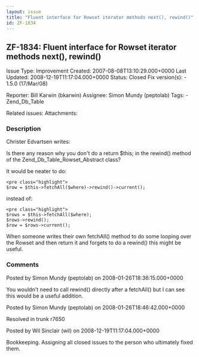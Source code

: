 ```yaml
---
layout: issue
title: "Fluent interface for Rowset iterator methods next(), rewind()"
id: ZF-1834
---
```


ZF-1834: Fluent interface for Rowset iterator methods next(), rewind()
----------------------------------------------------------------------

 Issue Type: Improvement Created: 2007-08-08T13:10:29.000+0000 Last Updated: 2008-12-19T11:17:04.000+0000 Status: Closed Fix version(s): - 1.5.0 (17/Mar/08)
 
 Reporter:  Bill Karwin (bkarwin)  Assignee:  Simon Mundy (peptolab)  Tags: - Zend\_Db\_Table
 
 Related issues: 
 Attachments: 
### Description

Christer Edvartsen writes:

Is there any reason why you don't do a return $this; in the rewind() method of the Zend\_Db\_Table\_Rowset\_Abstract class?

It would be neater to do:

 
    <pre class="highlight">
    $row = $this->fetchAll($where)->rewind()->current();


instead of:

 
    <pre class="highlight">
    $rows = $this->fetchAll($where);
    $rows->rewind();
    $row = $rows->current();


When someone writes their own fetchAll() method to do some looping over the Rowset and then return it and forgets to do a rewind() this might be useful.

 

 

### Comments

Posted by Simon Mundy (peptolab) on 2008-01-26T18:36:15.000+0000

You wouldn't need to call rewind() directly after a fetchAll() but I can see this would be a useful addition.

 

 

Posted by Simon Mundy (peptolab) on 2008-01-26T18:46:42.000+0000

Resolved in trunk r7650

 

 

Posted by Wil Sinclair (wil) on 2008-12-19T11:17:04.000+0000

Bookkeeping. Assigning all closed issues to the person who ultimately fixed them.

 

 